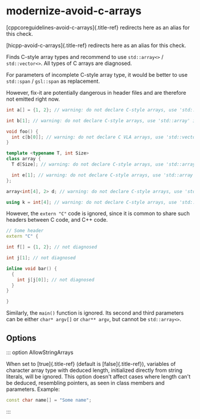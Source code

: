 # modernize-avoid-c-arrays

[cppcoreguidelines-avoid-c-arrays]{.title-ref} redirects here as an
alias for this check.

[hicpp-avoid-c-arrays]{.title-ref} redirects here as an alias for this
check.

Finds C-style array types and recommend to use `std::array<>` /
`std::vector<>`. All types of C arrays are diagnosed.

For parameters of incomplete C-style array type, it would be better to
use `std::span` / `gsl::span` as replacement.

However, fix-it are potentially dangerous in header files and are
therefore not emitted right now.

```c++
int a[] = {1, 2}; // warning: do not declare C-style arrays, use 'std::array' instead

int b[1]; // warning: do not declare C-style arrays, use 'std::array' instead

void foo() {
  int c[b[0]]; // warning: do not declare C VLA arrays, use 'std::vector' instead
}

template <typename T, int Size>
class array {
  T d[Size]; // warning: do not declare C-style arrays, use 'std::array' instead

  int e[1]; // warning: do not declare C-style arrays, use 'std::array' instead
};

array<int[4], 2> d; // warning: do not declare C-style arrays, use 'std::array' instead

using k = int[4]; // warning: do not declare C-style arrays, use 'std::array' instead
```

However, the `extern "C"` code is ignored, since it is common to share
such headers between C code, and C++ code.

```c++
// Some header
extern "C" {

int f[] = {1, 2}; // not diagnosed

int j[1]; // not diagnosed

inline void bar() {
  {
    int j[j[0]]; // not diagnosed
  }
}

}
```

Similarly, the `main()` function is ignored. Its second and third
parameters can be either `char* argv[]` or `char** argv`, but cannot be
`std::array<>`.

## Options

::: option
AllowStringArrays

When set to [true]{.title-ref} (default is [false]{.title-ref}),
variables of character array type with deduced length, initialized
directly from string literals, will be ignored. This option doesn\'t
affect cases where length can\'t be deduced, resembling pointers, as
seen in class members and parameters. Example:

```c++
const char name[] = "Some name";
```

:::
